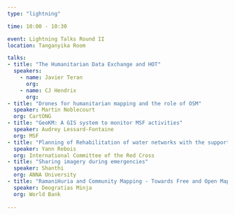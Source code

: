 ```yaml
---
type: "lightning"

time: 10:00 - 10:30

event: Lightning Talks Round II
location: Tanganyika Room

talks:
- title: "The Humanitarian Data Exchange and HOT"
  speakers:
    - name: Javier Teran
      org:
    - name: CJ Hendrix
      org:
- title: "Drones for humanitarian mapping and the role of OSM"
  speaker: Martin Noblecourt 
  org: CartONG
- title: "GeoKM: A GIS system to monitor MSF activities"
  speaker: Audrey Lessard-Fontaine
  org: MSF
- title: "Planning of Rehabilitation of water networks with the support of OSM data"
  speaker: Yann Rebois
  org: International Committee of the Red Cross
- title: "Sharing imagery during emergencies"
  speaker: Shanthi
  org: ANNA University
- title: "RamaniHuria and Community Mapping - Towards Free and Open Map Data and Imagery for flood resilience in Dar es Salaam"
  speaker: Deogratias Minja
  org: World Bank
  
---
```


